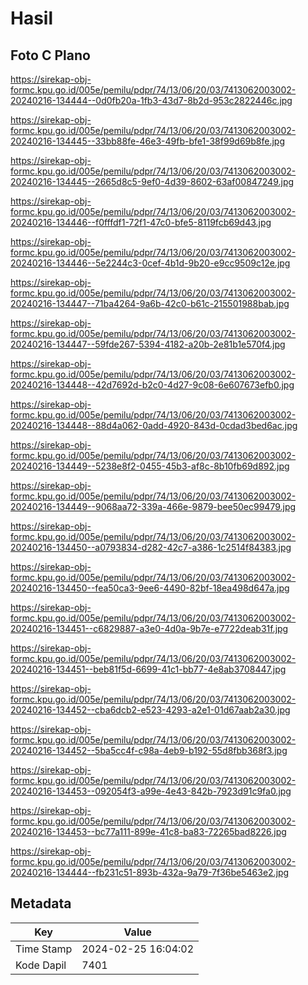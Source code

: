 # Hasil

## Foto C Plano

https://sirekap-obj-formc.kpu.go.id/005e/pemilu/pdpr/74/13/06/20/03/7413062003002-20240216-134444--0d0fb20a-1fb3-43d7-8b2d-953c2822446c.jpg

https://sirekap-obj-formc.kpu.go.id/005e/pemilu/pdpr/74/13/06/20/03/7413062003002-20240216-134445--33bb88fe-46e3-49fb-bfe1-38f99d69b8fe.jpg

https://sirekap-obj-formc.kpu.go.id/005e/pemilu/pdpr/74/13/06/20/03/7413062003002-20240216-134445--2665d8c5-9ef0-4d39-8602-63af00847249.jpg

https://sirekap-obj-formc.kpu.go.id/005e/pemilu/pdpr/74/13/06/20/03/7413062003002-20240216-134446--f0fffdf1-72f1-47c0-bfe5-8119fcb69d43.jpg

https://sirekap-obj-formc.kpu.go.id/005e/pemilu/pdpr/74/13/06/20/03/7413062003002-20240216-134446--5e2244c3-0cef-4b1d-9b20-e9cc9509c12e.jpg

https://sirekap-obj-formc.kpu.go.id/005e/pemilu/pdpr/74/13/06/20/03/7413062003002-20240216-134447--71ba4264-9a6b-42c0-b61c-215501988bab.jpg

https://sirekap-obj-formc.kpu.go.id/005e/pemilu/pdpr/74/13/06/20/03/7413062003002-20240216-134447--59fde267-5394-4182-a20b-2e81b1e570f4.jpg

https://sirekap-obj-formc.kpu.go.id/005e/pemilu/pdpr/74/13/06/20/03/7413062003002-20240216-134448--42d7692d-b2c0-4d27-9c08-6e607673efb0.jpg

https://sirekap-obj-formc.kpu.go.id/005e/pemilu/pdpr/74/13/06/20/03/7413062003002-20240216-134448--88d4a062-0add-4920-843d-0cdad3bed6ac.jpg

https://sirekap-obj-formc.kpu.go.id/005e/pemilu/pdpr/74/13/06/20/03/7413062003002-20240216-134449--5238e8f2-0455-45b3-af8c-8b10fb69d892.jpg

https://sirekap-obj-formc.kpu.go.id/005e/pemilu/pdpr/74/13/06/20/03/7413062003002-20240216-134449--9068aa72-339a-466e-9879-bee50ec99479.jpg

https://sirekap-obj-formc.kpu.go.id/005e/pemilu/pdpr/74/13/06/20/03/7413062003002-20240216-134450--a0793834-d282-42c7-a386-1c2514f84383.jpg

https://sirekap-obj-formc.kpu.go.id/005e/pemilu/pdpr/74/13/06/20/03/7413062003002-20240216-134450--fea50ca3-9ee6-4490-82bf-18ea498d647a.jpg

https://sirekap-obj-formc.kpu.go.id/005e/pemilu/pdpr/74/13/06/20/03/7413062003002-20240216-134451--c6829887-a3e0-4d0a-9b7e-e7722deab31f.jpg

https://sirekap-obj-formc.kpu.go.id/005e/pemilu/pdpr/74/13/06/20/03/7413062003002-20240216-134451--beb81f5d-6699-41c1-bb77-4e8ab3708447.jpg

https://sirekap-obj-formc.kpu.go.id/005e/pemilu/pdpr/74/13/06/20/03/7413062003002-20240216-134452--cba6dcb2-e523-4293-a2e1-01d67aab2a30.jpg

https://sirekap-obj-formc.kpu.go.id/005e/pemilu/pdpr/74/13/06/20/03/7413062003002-20240216-134452--5ba5cc4f-c98a-4eb9-b192-55d8fbb368f3.jpg

https://sirekap-obj-formc.kpu.go.id/005e/pemilu/pdpr/74/13/06/20/03/7413062003002-20240216-134453--092054f3-a99e-4e43-842b-7923d91c9fa0.jpg

https://sirekap-obj-formc.kpu.go.id/005e/pemilu/pdpr/74/13/06/20/03/7413062003002-20240216-134453--bc77a111-899e-41c8-ba83-72265bad8226.jpg

https://sirekap-obj-formc.kpu.go.id/005e/pemilu/pdpr/74/13/06/20/03/7413062003002-20240216-134444--fb231c51-893b-432a-9a79-7f36be5463e2.jpg


## Metadata

| Key        | Value               |
| ---------- | ------------------- |
| Time Stamp | 2024-02-25 16:04:02 |
| Kode Dapil | 7401                |



